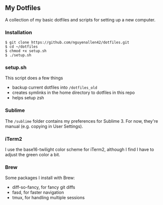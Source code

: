 ## My Dotfiles

A collection of my basic dotfiles and scripts for setting up a new computer.

### Installation

```
$ git clone https://github.com/nguyenallen42/dotfiles.git
$ cd ~/dotfiles
$ chmod +x setup.sh
$ ./setup.sh
```

### setup.sh

This script does a few things
- backup current dotfiles into `/dotfiles_old`
- creates symlinks in the home directory to dotfiles in this repo
- helps setup zsh

### Sublime

The `/sublime` folder contains my preferences for Sublime 3. For now, they're manual
(e.g. copying in User Settings).

### iTerm2

I use the base16-twilight color scheme for iTerm2, although I find I have to adjust
the green color a bit.

### Brew

Some packages I install with Brew:
- diff-so-fancy, for fancy git diffs
- fasd, for faster navigation
- tmux, for handling multiple sessions
